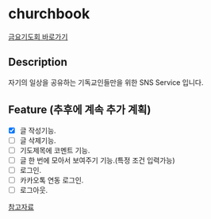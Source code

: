 # churchbook

[금요기도회 바로가기](https://friday-prayer-meeting.firebaseapp.com/)

## Description

자기의 일상을 공유하는 기독교인들만을 위한 SNS Service 입니다.

## Feature (추후에 계속 추가 계획)

- [x] 글 작성기능.
- [ ] 글 삭제기능.
- [ ] 기도제목에 코멘트 기능.
- [ ] 글 한 번에 모아서 보여주기 기능.(특정 조건 입력가능)
- [ ] 로그인.
- [ ] 카카오톡 연동 로그인.
- [ ] 로그아웃.

[참고자료](https://www.robinwieruch.de/complete-firebase-authentication-react-tutorial)
